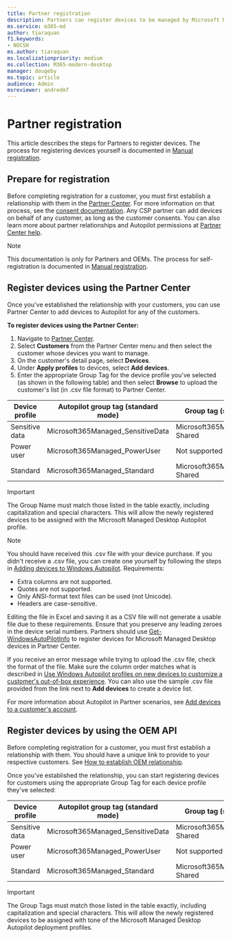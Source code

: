 ```yaml
---
title: Partner registration
description: Partners can register devices to be managed by Microsoft Managed Desktop
ms.service: m365-md
author: tiaraquan
f1.keywords:
- NOCSH
ms.author: tiaraquan
ms.localizationpriority: medium
ms.collection: M365-modern-desktop
manager: dougeby
ms.topic: article
audience: Admin
msreviewer: andredm7
---
```


# Partner registration

This article describes the steps for Partners to register devices. The process for registering devices yourself is documented in [Manual registration](manual-registration.md).

## Prepare for registration

Before completing registration for a customer, you must first establish a relationship with them in the [Partner Center](https://partner.microsoft.com/dashboard). For more information on that process, see the [consent documentation](/windows/deployment/windows-autopilot/registration-auth#csp-authorization). Any CSP partner can add devices on behalf of any customer, as long as the customer consents. You can also learn more about partner relationships and Autopilot permissions at [Partner Center help](/partner-center/customers_revoke_admin_privileges#windows-autopilot).

> [!NOTE]
> This documentation is only for Partners and OEMs. The process for self-registration is documented in [Manual registration](manual-registration.md).

## Register devices using the Partner Center

Once you've established the relationship with your customers, you can use Partner Center to add devices to Autopilot for any of the customers.

**To register devices using the Partner Center:**

1. Navigate to [Partner Center](https://partner.microsoft.com/dashboard).
2. Select **Customers** from the Partner Center menu and then select the customer whose devices you want to manage.
3. On the customer's detail page, select **Devices**.
4. Under **Apply profiles** to devices, select **Add devices**.
5. Enter the appropriate Group Tag for the device profile you've selected (as shown in the following table) and then select **Browse** to upload the customer's list (in .csv file format) to Partner Center.

| Device profile | Autopilot group tag (standard mode) | Group tag (shared device mode) |
| ----- | ----- | ----- |
| Sensitive data | Microsoft365Managed_SensitiveData |  Microsoft365Managed_SensitiveData-Shared |
| Power user | Microsoft365Managed_PowerUser | Not supported |
| Standard  | Microsoft365Managed_Standard | Microsoft365Managed_Standard-Shared |

> [!IMPORTANT]
> The Group Name must match those listed in the table exactly, including capitalization and special characters. This will allow the newly registered devices to be assigned with the Microsoft Managed Desktop Autopilot profile.

>[!NOTE]
> You should have received this .csv file with your device purchase. If you didn't receive a .csv file, you can create one yourself by following the steps in [Adding devices to Windows Autopilot](/windows/deployment/windows-autopilot/add-devices#collecting-the-hardware-id-from-existing-devices-using-powershell). Requirements: <ul><li>Extra columns are not supported.</li> <li>Quotes are not supported.</li> <li>Only ANSI-format text files can be used (not Unicode).</li> <li>Headers are case-sensitive.</li></ul> Editing the file in Excel and saving it as a CSV file will not generate a usable file due to these requirements. Ensure that you preserve any leading zeroes in the device serial numbers. Partners should use [Get-WindowsAutoPilotInfo](https://www.powershellgallery.com/packages/Get-WindowsAutoPilotInfo) to register devices for Microsoft Managed Desktop devices in Partner Center.

If you receive an error message while trying to upload the .csv file, check the format of the file. Make sure the column order matches what is described in [Use Windows Autopilot profiles on new devices to customize a customer's out-of-box experience](/partner-center/autopilot#add-devices-to-a-customers-account). You can also use the sample .csv file provided from the link next to **Add devices** to create a device list.

For more information about Autopilot in Partner scenarios, see [Add devices to a customer's account](/partner-center/autopilot#add-devices-to-a-customers-account).

## Register devices by using the OEM API

Before completing registration for a customer, you must first establish a relationship with them. You should have a unique link to provide to your respective customers. See [How to establish OEM relationship](/windows/deployment/windows-autopilot/registration-auth#oem-authorization).

Once you've established the relationship, you can start registering devices for customers using the appropriate Group Tag for each device profile they've selected:

| Device profile | Autopilot group tag (standard mode) | Group tag (shared device mode) |
| ----- | ----- | ----- |
| Sensitive data | Microsoft365Managed_SensitiveData |  Microsoft365Managed_SensitiveData-Shared |
| Power user | Microsoft365Managed_PowerUser | Not supported |
| Standard  | Microsoft365Managed_Standard | Microsoft365Managed_Standard-Shared |

> [!IMPORTANT]
> The Group Tags must match those listed in the table exactly, including capitalization and special characters. This will allow the newly registered devices to be assigned with tone of the Microsoft Managed Desktop Autopilot deployment profiles.
